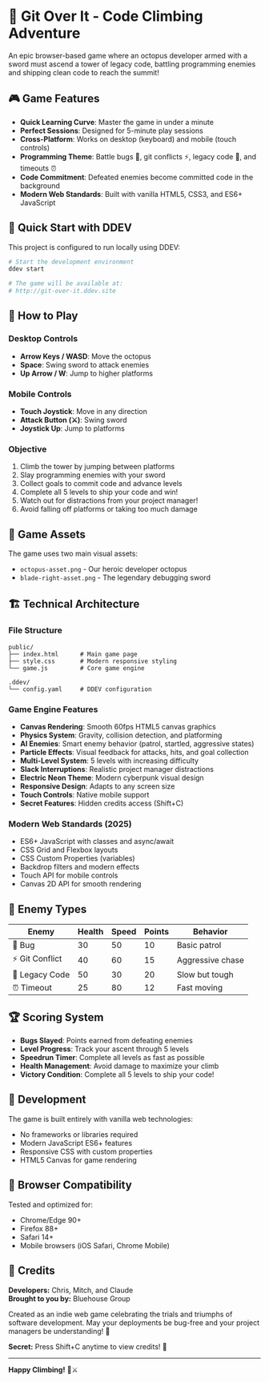 # 🐙 Git Over It - Code Climbing Adventure

An epic browser-based game where an octopus developer armed with a sword must ascend a tower of legacy code, battling programming enemies and shipping clean code to reach the summit!

## 🎮 Game Features

- **Quick Learning Curve**: Master the game in under a minute
- **Perfect Sessions**: Designed for 5-minute play sessions  
- **Cross-Platform**: Works on desktop (keyboard) and mobile (touch controls)
- **Programming Theme**: Battle bugs 🐛, git conflicts ⚡, legacy code 💩, and timeouts ⏰
- **Code Commitment**: Defeated enemies become committed code in the background
- **Modern Web Standards**: Built with vanilla HTML5, CSS3, and ES6+ JavaScript

## 🚀 Quick Start with DDEV

This project is configured to run locally using DDEV:

```bash
# Start the development environment
ddev start

# The game will be available at:
# http://git-over-it.ddev.site
```

## 🎯 How to Play

### Desktop Controls
- **Arrow Keys / WASD**: Move the octopus
- **Space**: Swing sword to attack enemies
- **Up Arrow / W**: Jump to higher platforms

### Mobile Controls  
- **Touch Joystick**: Move in any direction
- **Attack Button (⚔️)**: Swing sword
- **Joystick Up**: Jump to platforms

### Objective
1. Climb the tower by jumping between platforms
2. Slay programming enemies with your sword
3. Collect goals to commit code and advance levels
4. Complete all 5 levels to ship your code and win!
5. Watch out for distractions from your project manager!
6. Avoid falling off platforms or taking too much damage

## 🎨 Game Assets

The game uses two main visual assets:
- `octopus-asset.png` - Our heroic developer octopus
- `blade-right-asset.png` - The legendary debugging sword

## 🏗️ Technical Architecture

### File Structure
```
public/
├── index.html      # Main game page
├── style.css       # Modern responsive styling  
└── game.js         # Core game engine

.ddev/
└── config.yaml     # DDEV configuration
```

### Game Engine Features
- **Canvas Rendering**: Smooth 60fps HTML5 canvas graphics
- **Physics System**: Gravity, collision detection, and platforming
- **AI Enemies**: Smart enemy behavior (patrol, startled, aggressive states)
- **Particle Effects**: Visual feedback for attacks, hits, and goal collection
- **Multi-Level System**: 5 levels with increasing difficulty
- **Slack Interruptions**: Realistic project manager distractions
- **Electric Neon Theme**: Modern cyberpunk visual design
- **Responsive Design**: Adapts to any screen size
- **Touch Controls**: Native mobile support
- **Secret Features**: Hidden credits access (Shift+C)

### Modern Web Standards (2025)
- ES6+ JavaScript with classes and async/await
- CSS Grid and Flexbox layouts
- CSS Custom Properties (variables)
- Backdrop filters and modern effects
- Touch API for mobile controls
- Canvas 2D API for smooth rendering

## 🐛 Enemy Types

| Enemy | Health | Speed | Points | Behavior |
|-------|--------|-------|--------|----------|
| 🐛 Bug | 30 | 50 | 10 | Basic patrol |
| ⚡ Git Conflict | 40 | 60 | 15 | Aggressive chase |
| 💩 Legacy Code | 50 | 30 | 20 | Slow but tough |
| ⏰ Timeout | 25 | 80 | 12 | Fast moving |

## 🏆 Scoring System

- **Bugs Slayed**: Points earned from defeating enemies
- **Level Progress**: Track your ascent through 5 levels
- **Speedrun Timer**: Complete all levels as fast as possible
- **Health Management**: Avoid damage to maximize your climb
- **Victory Condition**: Complete all 5 levels to ship your code!

## 🔧 Development

The game is built entirely with vanilla web technologies:
- No frameworks or libraries required
- Modern JavaScript ES6+ features
- Responsive CSS with custom properties
- HTML5 Canvas for game rendering

## 📱 Browser Compatibility

Tested and optimized for:
- Chrome/Edge 90+
- Firefox 88+
- Safari 14+
- Mobile browsers (iOS Safari, Chrome Mobile)

## 🎊 Credits

**Developers:** Chris, Mitch, and Claude  
**Brought to you by:** Bluehouse Group

Created as an indie web game celebrating the trials and triumphs of software development. May your deployments be bug-free and your project managers be understanding! 🚀

**Secret:** Press Shift+C anytime to view credits! 🤫

---

**Happy Climbing!** 🐙⚔️

